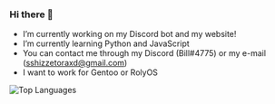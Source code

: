 ### Hi there 👋
- I’m currently working on my Discord bot and my website!
- I’m currently learning Python and JavaScript
- You can contact me through my Discord (Bill#4775) or my e-mail (sshizzetoraxd@gmail.com)
- I want to work for Gentoo or RolyOS

<img alt="Top Languages" src="https://github-readme-stats.vercel.app/api/top-langs/?username=Spelunkerr&layout=compact" />

